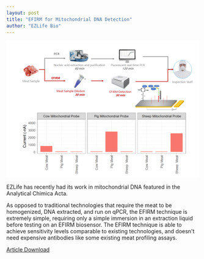 ```yaml
---
layout: post
title: "EFIRM for Mitochondrial DNA Detection"
author: "EZLife Bio"
---
```



<img src="https://github.com/ezlifebio/ezlifebio.github.io/blob/master/img/meat%20graph.png?raw=true">


EZLife has recently had its work in mitochondrial DNA featured in the Analytical Chimica Acta.

As opposed to traditional technologies that require the meat to be homogenized, DNA extracted, and run on qPCR, the EFIRM technique is extremely simple, requiring only a simple immersion in an extraction liquid before testing on an EFIRM biosensor. The EFIRM technique is able to achieve sensitivity levels comparable to existing technologies, and doesn't need expensive antibodies like some existing meat profiling assays.

<a href="https://github.com/ezlifebio/ezlifebio.github.io/blob/master/mitochondrialDNA.pdf"> Article Download </a>
